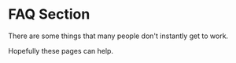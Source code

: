 # FAQ Section

There are some things that many people don't instantly get to work.

Hopefully these pages can help.
